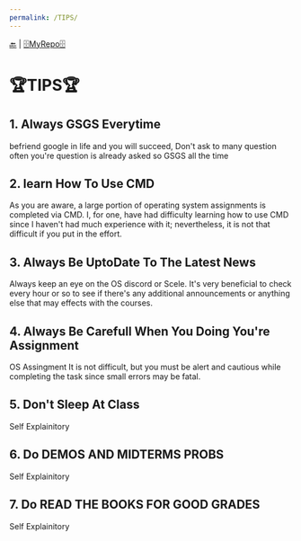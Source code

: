 ```yaml
---
permalink: /TIPS/
---
```


[🔙](https://bilhudapramana.github.io/os212/) | [🗄MyRepo🗄](https://github.com/bilhudapramana/os212) 

# 🏆TIPS🏆

## 1. Always GSGS Everytime <br>
   befriend google in life and you will succeed, Don't ask to many question often you're question is already asked so GSGS all the time

## 2. learn How To Use CMD <br>
   As you are aware, a large portion of operating system assignments is completed via CMD. I, for one, have had difficulty learning how to use CMD since I haven't had much            experience with it; nevertheless, it is not that difficult if you put in the effort.
   
## 3. Always Be UptoDate To The Latest News <br>
   Always keep an eye on the OS discord or Scele. It's very beneficial to check every hour or so to see if there's any additional announcements or anything else that may effects with the courses.
   
## 4. Always Be Carefull When You Doing You're Assignment <br>
   OS Assingment It is not difficult, but you must be alert and cautious while completing the task since small errors may be fatal.
   
## 5. Don't Sleep At Class <br>
  Self Explainitory
  
## 6. Do DEMOS AND MIDTERMS PROBS <br>
  Self Explainitory
  
## 7. Do READ THE BOOKS FOR GOOD GRADES <br>
  Self Explainitory     
